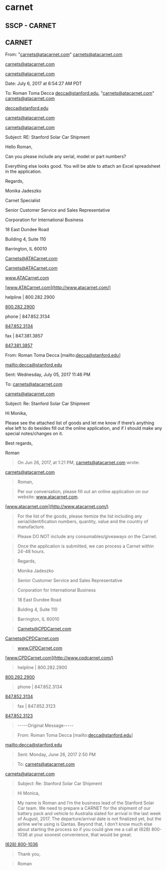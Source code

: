 # carnet

## SSCP - CARNET

## CARNET

From: "carnets@atacarnet.com" [carnets@atacarnet.com](mailto:carnets@atacarnet.com)

[carnets@atacarnet.com](mailto:carnets@atacarnet.com)

[carnets@atacarnet.com](mailto:carnets@atacarnet.com)

Date: July 6, 2017 at 6:54:27 AM PDT

To: Roman Toma Decca [decca@stanford.edu](mailto:decca@stanford.edu), "carnets@atacarnet.com" [carnets@atacarnet.com](mailto:carnets@atacarnet.com)

[decca@stanford.edu](mailto:decca@stanford.edu)

[carnets@atacarnet.com](mailto:carnets@atacarnet.com)

[carnets@atacarnet.com](mailto:carnets@atacarnet.com)

Subject: RE: Stanford Solar Car Shipment

Hello Roman,

&#x20;

Can you please include any serial, model or part numbers?

&#x20;

Everything else looks good. You will be able to attach an Excel spreadsheet in the application.

&#x20;

Regards,

&#x20;

Monika Jadeszko

Carnet Specialist

Senior Customer Service and Sales Representative

Corporation for International Business

18 East Dundee Road

Building 4, Suite 110

Barrington, IL 60010

Carnets@ATACarnet.com

[Carnets@ATACarnet.com](mailto:Carnets@ATACarnet.com)

www.ATACarnet.com

[www.ATACarnet.com](http://www.atacarnet.com/)

&#x20;

&#x20;                  helpline | 800.282.2900

[800.282.2900](tel:%28800%29%20282-2900)

&#x20;                  phone | 847.852.3134

[847.852.3134](tel:%28847%29%20852-3134)

&#x20;                  fax | 847.381.3857

[847.381.3857](tel:%28847%29%20381-3857)

&#x20;  &#x20;

&#x20;              &#x20;

&#x20;                        &#x20;

&#x20;

&#x20;

&#x20;

From: Roman Toma Decca \[mailto:decca@stanford.edu]&#x20;

[mailto:decca@stanford.edu](mailto:decca@stanford.edu)

Sent: Wednesday, July 05, 2017 11:46 PM

To: carnets@atacarnet.com

[carnets@atacarnet.com](mailto:carnets@atacarnet.com)

Subject: Re: Stanford Solar Car Shipment

&#x20;

Hi Monika,

Please see the attached list of goods and let me know if there’s anything else left to do besides fill out the online application, and if I should make any special notes/changes on it.

Best regards,

Roman

> On Jun 26, 2017, at 1:21 PM, carnets@atacarnet.com wrote:

[carnets@atacarnet.com](mailto:carnets@atacarnet.com)

> &#x20;

> Roman,&#x20;

> &#x20;

> Per our conversation, please fill out an online application on our website: www.atacarnet.com.

[www.atacarnet.com](http://www.atacarnet.com/)

> &#x20;

> For the list of the goods, please itemize the list including any serial/identification numbers, quantity, value and the country of manufacture.

> &#x20;

> Please DO NOT include any consumables/giveaways on the Carnet.

> &#x20;

> Once the application is submitted, we can process a Carnet within 24-48 hours.

> &#x20;

> Regards,

> &#x20;

> Monika Jadeszko

> Senior Customer Service and Sales Representative

> Corporation for International Business

> 18 East Dundee Road

> Bulding 4, Suite 110

> Barrington, IL 60010

> Carnets@CPDCarnet.com

[Carnets@CPDCarnet.com](mailto:Carnets@CPDCarnet.com)

> www.CPDCarnet.com

[www.CPDCarnet.com](http://www.cpdcarnet.com/)

> &#x20;

> &#x20;

> &#x20;

> &#x20;                   helpline | 800.282.2900

[800.282.2900](tel:%28800%29%20282-2900)

> &#x20;                   phone | 847.852.3134

[847.852.3134](tel:%28847%29%20852-3134)

> &#x20;                   fax | 847.852.3123

[847.852.3123](tel:%28847%29%20852-3123)

> &#x20;    &#x20;

> &#x20;                                         &#x20;

> &#x20;

> &#x20;

> &#x20;

> \-----Original Message-----

> From: Roman Toma Decca \[mailto:decca@stanford.edu]&#x20;

[mailto:decca@stanford.edu](mailto:decca@stanford.edu)

> Sent: Monday, June 26, 2017 2:50 PM

> To: carnets@atacarnet.com

[carnets@atacarnet.com](mailto:carnets@atacarnet.com)

> Subject: Re: Stanford Solar Car Shipment

> &#x20;

> Hi Monica,

> &#x20;

> My name is Roman and I’m the business lead of the Stanford Solar Car team. We need to prepare a CARNET for the shipment of our battery pack and vehicle to Australia slated for arrival in the last week of August, 2017. The departure/arrival date is not finalized yet, but the airline we’re using is Qantas. Beyond that, I don’t know much else about starting the process so if you could give me a call at (628) 800-1036 at your soonest convenience, that would be great.

[(628) 800-1036](tel:%28628%29%20800-1036)

> &#x20;

> Thank you,

> Roman
